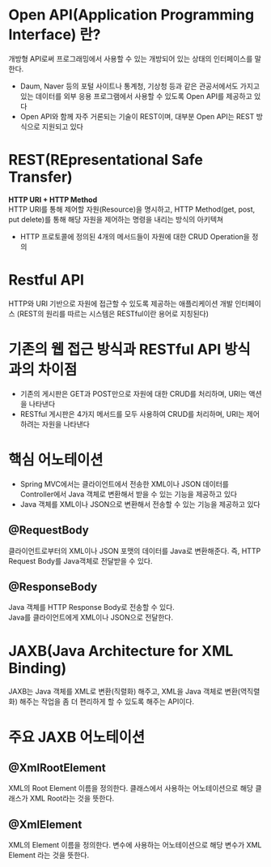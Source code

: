 # Open API(Application Programming Interface) 란?
개방형 API로써 프로그래밍에서 사용할 수 있는 개방되어 있는 상태의 인터페이스를 말한다.

* Daum, Naver 등의 포털 사이트나 통계청, 기상청 등과 같은 관공서에서도 가지고 있는 데이터를 외부 응용 프로그램에서 사용할 수 있도록 Open API를 제공하고 있다
* Open API와 함께 자주 거론되는 기술이 REST이며, 대부분 Open API는 REST 방식으로 지원되고 있다

# REST(REpresentational Safe Transfer)
**HTTP URI + HTTP Method**  
HTTP URI를 통해 제어할 자원(Resource)을 명시하고, HTTP Method(get, post, put delete)를 통해 해당 자원을 제어하는 명령을 내리는 방식의 아키텍쳐

* HTTP 프로토콜에 정의된 4개의 메서드들이 자원에 대한 CRUD Operation을 정의

# Restful API
HTTP와 URI 기반으로 자원에 접근할 수 있도록 제공하는 애플리케이션 개발 인터페이스 (REST의 원리를 따르는 시스템은 RESTful이란 용어로 지칭된다)

# 기존의 웹 접근 방식과 RESTful API 방식과의 차이점
* 기존의 게시판은 GET과 POST만으로 자원에 대한 CRUD를 처리하며, URI는 액션을 나타낸다
* RESTful 게시판은 4가지 메서드를 모두 사용하여 CRUD를 처리하며, URI는 제어하려는 자원을 나타낸다

# 핵심 어노테이션
* Spring MVC에서는 클라이언트에서 전송한 XML이나 JSON 데이터를 Controller에서 Java 객체로 변환해서 받을 수 있는 기능을 제공하고 있다 
* Java 객체를 XML이나 JSON으로 변환해서 전송할 수 있는 기능을 제공하고 있다

## @RequestBody 
클라이언트로부터의 XML이나 JSON 포맷의 데이터를 Java로 변환해준다.   즉, HTTP Request Body를 Java객체로 전달받을 수 있다.


## @ResponseBody
Java 객체를 HTTP Response Body로 전송할 수 있다.  
Java를 클라이언트에게 XML이나 JSON으로 전달한다.


# JAXB(Java Architecture for XML Binding)
JAXB는 Java 객체를 XML로 변환(직렬화) 해주고, XML을 Java 객체로 변환(역직렬화) 해주는 작업을 좀 더 편리하게 할 수 있도록 해주는 API이다.

# 주요 JAXB 어노테이션

## @XmlRootElement 
XML의 Root Element 이름을 정의한다. 클래스에서 사용하는 어노테이션으로 해당 클래스가 XML Root라는 것을 뜻한다.

## @XmlElement 
XML의 Element 이름을 정의한다. 변수에 사용하는 어노테이션으로 해당 변수가 XML Element 라는 것을 뜻한다.

